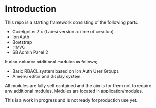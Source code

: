 # Introduction

This repo is a starting framework consisting of the following parts.

* Codeigniter 3.x (Latest version at time of creation)
* Ion Auth
* Bootstrap
* HMVC
* SB Admin Panel 2

It also includes additional modules as follows;

* Basic RBACL system based on Ion Auth User Groups.
* A menu editor and display system.

All modules are fully self contained and the aim is for them not to require any additional modules.  Modules are located in application/modules.

This is a work in progress and is not ready for production use yet.

